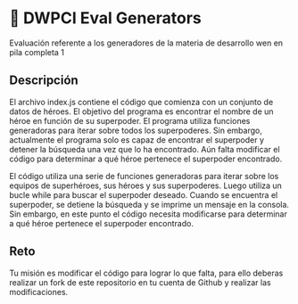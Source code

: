 # 🎯 DWPCI Eval Generators
Evaluación referente a los generadores de la materia de desarrollo wen en pila completa 1

## Descripción
El archivo index.js contiene el código que comienza con un conjunto de datos de héroes. El objetivo del programa es encontrar el nombre de un héroe en función de su superpoder. El programa utiliza funciones generadoras para iterar sobre todos los superpoderes. Sin embargo, actualmente el programa solo es capaz de encontrar el superpoder y detener la búsqueda una vez que lo ha encontrado. Aún falta modificar el código para determinar a qué héroe pertenece el superpoder encontrado.

El código utiliza una serie de funciones generadoras para iterar sobre los equipos de superhéroes, sus héroes y sus superpoderes. Luego utiliza un bucle while para buscar el superpoder deseado. Cuando se encuentra el superpoder, se detiene la búsqueda y se imprime un mensaje en la consola. Sin embargo, en este punto el código necesita modificarse para determinar a qué héroe pertenece el superpoder encontrado.

## Reto
Tu misión es modificar el código para lograr lo que falta, para ello deberas realizar un fork de este repositorio en tu cuenta de Github y realizar
las modificaciones.
